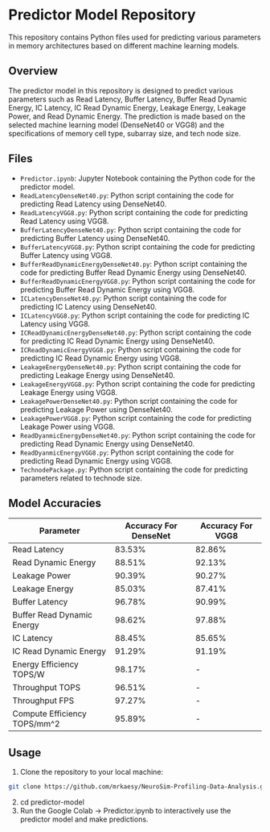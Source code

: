 # Predictor Model Repository

This repository contains Python files used for predicting various parameters in memory architectures based on different machine learning models.

## Overview

The predictor model in this repository is designed to predict various parameters such as Read Latency, Buffer Latency, Buffer Read Dynamic Energy, IC Latency, IC Read Dynamic Energy, Leakage Energy, Leakage Power, and Read Dynamic Energy. The prediction is made based on the selected machine learning model (DenseNet40 or VGG8) and the specifications of memory cell type, subarray size, and tech node size.

## Files

- `Predictor.ipynb`: Jupyter Notebook containing the Python code for the predictor model.
- `ReadLatencyDenseNet40.py`: Python script containing the code for predicting Read Latency using DenseNet40.
- `ReadLatencyVGG8.py`: Python script containing the code for predicting Read Latency using VGG8.
- `BufferLatencyDenseNet40.py`: Python script containing the code for predicting Buffer Latency using DenseNet40.
- `BufferLatencyVGG8.py`: Python script containing the code for predicting Buffer Latency using VGG8.
- `BufferReadDynamicEnergyDenseNet40.py`: Python script containing the code for predicting Buffer Read Dynamic Energy using DenseNet40.
- `BufferReadDynamicEnergyVGG8.py`: Python script containing the code for predicting Buffer Read Dynamic Energy using VGG8.
- `ICLatencyDenseNet40.py`: Python script containing the code for predicting IC Latency using DenseNet40.
- `ICLatencyVGG8.py`: Python script containing the code for predicting IC Latency using VGG8.
- `ICReadDynamicEnergyDenseNet40.py`: Python script containing the code for predicting IC Read Dynamic Energy using DenseNet40.
- `ICReadDynamicEnergyVGG8.py`: Python script containing the code for predicting IC Read Dynamic Energy using VGG8.
- `LeakageEnergyDenseNet40.py`: Python script containing the code for predicting Leakage Energy using DenseNet40.
- `LeakageEnergyVGG8.py`: Python script containing the code for predicting Leakage Energy using VGG8.
- `LeakagePowerDenseNet40.py`: Python script containing the code for predicting Leakage Power using DenseNet40.
- `LeakagePowerVGG8.py`: Python script containing the code for predicting Leakage Power using VGG8.
- `ReadDyanmicEnergyDenseNet40.py`: Python script containing the code for predicting Read Dynamic Energy using DenseNet40.
- `ReadDyanmicEnergyVGG8.py`: Python script containing the code for predicting Read Dynamic Energy using VGG8.
- `TechnodePackage.py`: Python script containing the code for predicting parameters related to technode size.
## Model Accuracies

| Parameter                            | Accuracy For DenseNet | Accuracy For VGG8 |
|--------------------------------------|-----------------------|-------------------|
| Read Latency                         | 83.53%                | 82.86%            |
| Read Dynamic Energy                  | 88.51%                | 92.13%            |
| Leakage Power                        | 90.39%                | 90.27%            |
| Leakage Energy                       | 85.03%                | 87.41%            |
| Buffer Latency                       | 96.78%                | 90.99%            |
| Buffer Read Dynamic Energy           | 98.62%                | 97.88%            |
| IC Latency                          | 88.45%                | 85.65%            |
| IC Read Dynamic Energy               | 91.29%                | 91.19%            |
| Energy Efficiency TOPS/W            | 98.17%                | -                 |
| Throughput TOPS                     | 96.51%                | -                 |
| Throughput FPS                      | 97.27%                | -                 |
| Compute Efficiency TOPS/mm^2        | 95.89%                | -                 |
## Usage

1. Clone the repository to your local machine:

```bash
git clone https://github.com/mrkaesy/NeuroSim-Profiling-Data-Analysis.git
```
2. cd predictor-model
3. Run the Google Colab -> Predictor.ipynb to interactively use the predictor model and make predictions.



